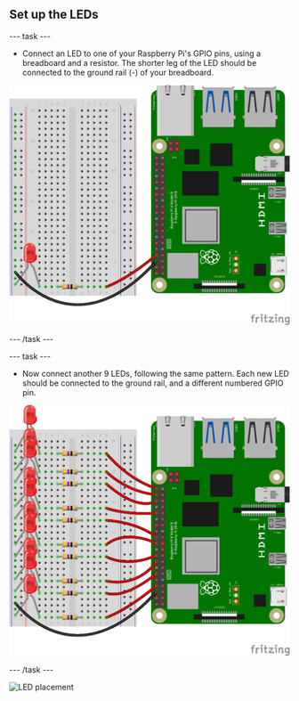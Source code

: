 ## Set up the LEDs

--- task ---
+ Connect an LED to one of your Raspberry Pi's GPIO pins, using a breadboard and a resistor. The shorter leg of the LED should be connected to the ground rail (-) of your breadboard.

![One LED connected to GPIO2 via ground rail and a resistor](images/one-led.png)

--- /task ---

--- task ---
+ Now connect another 9 LEDs, following the same pattern. Each new LED should be connected to the ground rail, and a different numbered GPIO pin. 

![Ten LEDs connected to GPIO pins via ground rail and a resistor](images/10-leds.png)


--- /task ---

![LED placement](images/led_placement.gif)